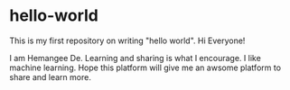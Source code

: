 # hello-world
This is my first repository on writing "hello world".
Hi Everyone!

I am Hemangee De. Learning and sharing is what I encourage. I like machine learning. Hope this platform will give me an awsome platform to share and learn more. 
